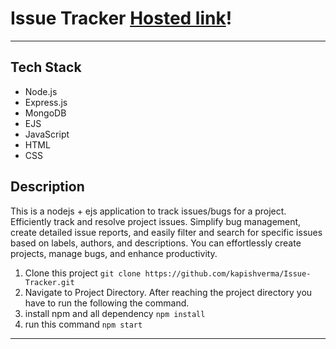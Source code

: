 # Issue Tracker [Hosted link](http://13.53.206.113:7100)!

---

## Tech Stack

- Node.js
- Express.js
- MongoDB
- EJS
- JavaScript
- HTML
- CSS

## Description
This is a nodejs + ejs  application to track issues/bugs for a project. Efficiently track and resolve project issues. Simplify bug management, create detailed issue reports, and easily filter and search for specific issues based on labels, authors, and descriptions. You can effortlessly create projects, manage bugs, and enhance productivity.

  1. Clone this project
     `git clone https://github.com/kapishverma/Issue-Tracker.git`
  2. Navigate to Project Directory.
      After reaching the project directory you have to run the following the command.
  3. install npm and all dependency `npm install`
  4. run this command `npm start`
---
  
